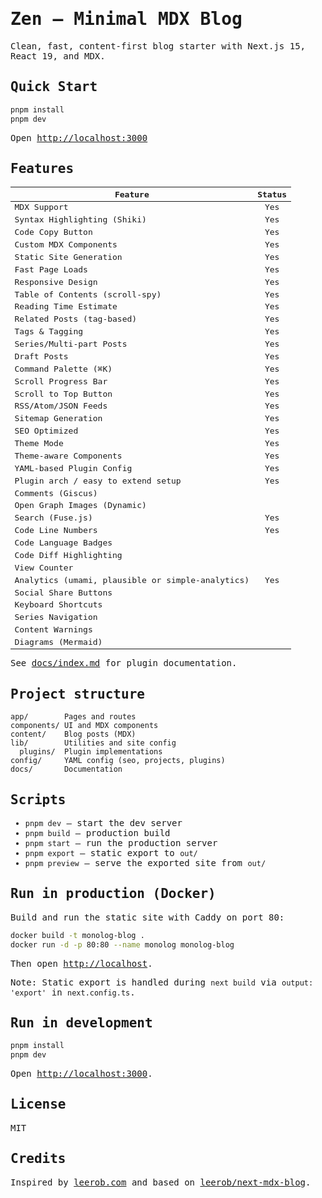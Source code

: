 <samp>

# Zen — Minimal MDX Blog

Clean, fast, content‑first blog starter with Next.js 15, React 19, and MDX.

## Quick Start

```bash
pnpm install
pnpm dev
```

Open <http://localhost:3000>

## Features

| Feature | Status |
| --- | :---: |
| MDX Support | Yes |
| Syntax Highlighting (Shiki) | Yes |
| Code Copy Button | Yes |
| Custom MDX Components | Yes |
| Static Site Generation | Yes |
| Fast Page Loads | Yes |
| Responsive Design | Yes |
| Table of Contents (scroll-spy) | Yes |
| Reading Time Estimate | Yes |
| Related Posts (tag-based) | Yes |
| Tags & Tagging | Yes |
| Series/Multi-part Posts | Yes |
| Draft Posts | Yes |
| Command Palette (⌘K) | Yes |
| Scroll Progress Bar | Yes |
| Scroll to Top Button | Yes |
| RSS/Atom/JSON Feeds | Yes |
| Sitemap Generation | Yes |
| SEO Optimized | Yes |
| Theme Mode | Yes |
| Theme-aware Components | Yes |
| YAML-based Plugin Config | Yes |
| Plugin arch / easy to extend setup | Yes |
| Comments (Giscus) | |
| Open Graph Images (Dynamic) | |
| Search (Fuse.js) | Yes |
| Code Line Numbers | Yes |
| Code Language Badges | |
| Code Diff Highlighting | |
| View Counter | |
| Analytics (umami, plausible or simple-analytics) | Yes |
| Social Share Buttons | |
| Keyboard Shortcuts | |
| Series Navigation | |
| Content Warnings | |
| Diagrams (Mermaid) | |

See [docs/index.md](docs/index.md) for plugin documentation.

## Project structure

```text
app/        Pages and routes
components/ UI and MDX components
content/    Blog posts (MDX)
lib/        Utilities and site config
  plugins/  Plugin implementations
config/     YAML config (seo, projects, plugins)
docs/       Documentation
```

## Scripts

- `pnpm dev` — start the dev server
- `pnpm build` — production build
- `pnpm start` — run the production server
- `pnpm export` — static export to `out/`
- `pnpm preview` — serve the exported site from `out/`

## Run in production (Docker)

Build and run the static site with Caddy on port 80:

```bash
docker build -t monolog-blog .
docker run -d -p 80:80 --name monolog monolog-blog
```

Then open <http://localhost>.

Note: Static export is handled during `next build` via `output: 'export'` in `next.config.ts`.

## Run in development

```bash
pnpm install
pnpm dev
```

Open <http://localhost:3000>.

## License

MIT

## Credits

Inspired by [leerob.com](https://leerob.com/) and based on
[leerob/next-mdx-blog](https://github.com/leerob/next-mdx-blog).

</samp>
